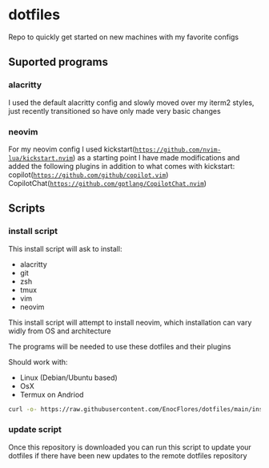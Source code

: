 # dotfiles
Repo to quickly get started on new machines with my favorite configs

## Suported programs

### alacritty
I used the default alacritty config and slowly moved over my iterm2 styles, just recently transitioned so have only made very basic changes

### neovim
For my neovim config I used kickstart([`https://github.com/nvim-lua/kickstart.nvim`](`https://github.com/nvim-lua/kickstart.nvim`)) as a starting point
I have made modifications and added the following plugins in addition to what comes with kickstart:
    copilot([`https://github.com/github/copilot.vim`](`https://github.com/github/copilot.vim`))
    CopilotChat([`https://github.com/gptlang/CopilotChat.nvim`](`https://github.com/gptlang/CopilotChat.nvim`))

## Scripts

### install script
This install script will ask to install:
- alacritty
- git
- zsh
- tmux
- vim
- neovim

This install script will attempt to install neovim, which installation can vary widly from OS and architecture

The programs will be needed to use these dotfiles and their plugins

Should work with:
- Linux (Debian/Ubuntu based)
- OsX
- Termux on Andriod

```sh
curl -o- https://raw.githubusercontent.com/EnocFlores/dotfiles/main/install.sh | bash
```

### update script
Once this repository is downloaded you can run this script to update your dotfiles if there have been new updates to the remote dotfiles repository

